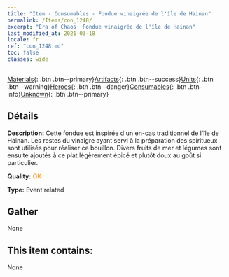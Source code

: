 ```yaml
---
title: "Item - Consumables - Fondue vinaigrée de l'île de Hainan"
permalink: /Items/con_1248/
excerpt: "Era of Chaos  Fondue vinaigrée de l'île de Hainan"
last_modified_at: 2021-03-18
locale: fr
ref: "con_1248.md"
toc: false
classes: wide
---
```

 [Materials](/fr/Items/){: .btn .btn--primary}[Artifacts](/fr/Items/Artifacts/){: .btn .btn--success}[Units](/fr/Items/Units/){: .btn .btn--warning}[Heroes](/fr/Items/Heroes/){: .btn .btn--danger}[Consumables](/fr/Items/Consumables/){: .btn .btn--info}[Unknown](/fr/Items/Unknown/){: .btn .btn--primary}

## Détails
 **Description:** Cette fondue est inspirée d'un en-cas traditionnel de l'île de Hainan. Les restes du vinaigre ayant servi à la préparation des spiritueux sont utilisés pour réaliser ce bouillon. Divers fruits de mer et légumes sont ensuite ajoutés à ce plat légèrement épicé et plutôt doux au goût si particulier.

 **Quality:** <span style="color: #FF8C00">OK</span>

 **Type:** Event related

## Gather

  None

## This item contains:

  None

